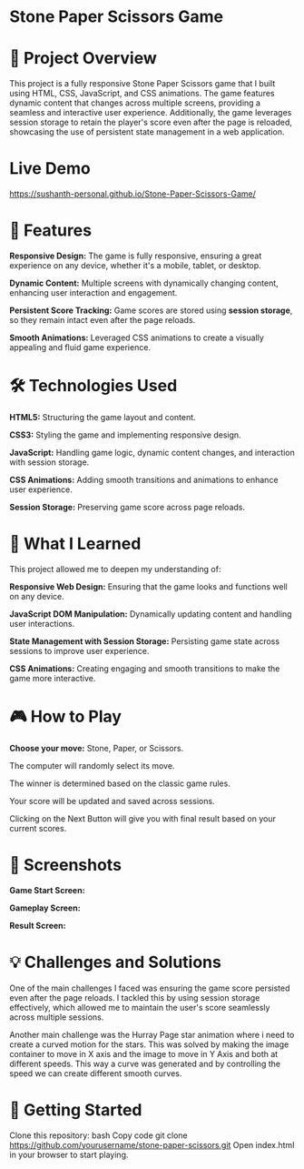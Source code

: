 
# Stone Paper Scissors Game

# 🚀 Project Overview
This project is a fully responsive Stone Paper Scissors game that I built using HTML, CSS, JavaScript, and CSS animations. The game features dynamic content that changes across multiple screens, providing a seamless and interactive user experience. Additionally, the game leverages session storage to retain the player's score even after the page is reloaded, showcasing the use of persistent state management in a web application.
# Live  Demo
https://sushanth-personal.github.io/Stone-Paper-Scissors-Game/
# 🌟 Features
**Responsive Design:** The game is fully responsive, ensuring a great experience on any device, whether it's a mobile, tablet, or desktop.

**Dynamic Content:** Multiple screens with dynamically changing content, enhancing user interaction and engagement.

**Persistent Score Tracking:** Game scores are stored using **session storage**, so they remain intact even after the page reloads.

**Smooth Animations:** Leveraged CSS animations to create a visually appealing and fluid game experience.

# 🛠️ Technologies Used
**HTML5:** Structuring the game layout and content.

**CSS3:** Styling the game and implementing responsive design.

**JavaScript:** Handling game logic, dynamic content changes, and interaction with session storage.

**CSS Animations:** Adding smooth transitions and animations to enhance user experience.

**Session Storage:** Preserving game score across page reloads.

# 🧠 What I Learned
This project allowed me to deepen my understanding of:

**Responsive Web Design:** Ensuring that the game looks and functions well on any device.

**JavaScript DOM Manipulation:** Dynamically updating content and handling user interactions.

**State Management with Session Storage:** Persisting game state across sessions to improve user experience.

**CSS Animations:** Creating engaging and smooth transitions to make the game more interactive.

# 🎮 How to Play

**Choose your move:** 
Stone, Paper, or Scissors.

The computer will randomly select its move.

The winner is determined based on the classic game rules.

Your score will be updated and saved across sessions.

Clicking on the Next Button will give you with final result based on your current scores.

# 📸 Screenshots
**Game Start Screen:**

**Gameplay Screen:**

**Result Screen:**
# 💡 Challenges and Solutions
One of the main challenges I faced was ensuring the game score persisted even after the page reloads. I tackled this by using session storage effectively, which allowed me to maintain the user's score seamlessly across multiple sessions. 

Another main challenge was the Hurray Page star animation where i need to create a curved motion for the stars. This was solved by making the image container to move in X axis and the image to move in Y Axis and both at different speeds. This way a curve was generated and by controlling the speed we can create different smooth curves.

# 🚀 Getting Started
Clone this repository:
bash
Copy code
git clone https://github.com/yourusername/stone-paper-scissors.git
Open index.html in your browser to start playing.
